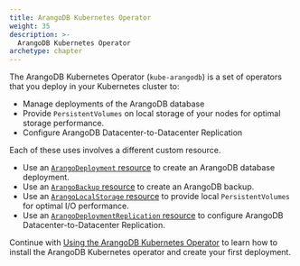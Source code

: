 ```yaml
---
title: ArangoDB Kubernetes Operator
weight: 35
description: >-
  ArangoDB Kubernetes Operator
archetype: chapter
---
```

The ArangoDB Kubernetes Operator (`kube-arangodb`) is a set of operators
that you deploy in your Kubernetes cluster to:

- Manage deployments of the ArangoDB database
- Provide `PersistentVolumes` on local storage of your nodes for optimal storage performance.
- Configure ArangoDB Datacenter-to-Datacenter Replication

Each of these uses involves a different custom resource.

- Use an [`ArangoDeployment` resource](deployment-resource-reference.md) to
  create an ArangoDB database deployment.
- Use an [`ArangoBackup` resource](backup-resource.md) to
  create an ArangoDB backup.
- Use an [`ArangoLocalStorage` resource](storage-resource.md) to
  provide local `PersistentVolumes` for optimal I/O performance.
- Use an [`ArangoDeploymentReplication` resource](deployment-replication-resource-reference.md) to
  configure ArangoDB Datacenter-to-Datacenter Replication.

Continue with [Using the ArangoDB Kubernetes Operator](using-the-operator.md)
to learn how to install the ArangoDB Kubernetes operator and create
your first deployment.